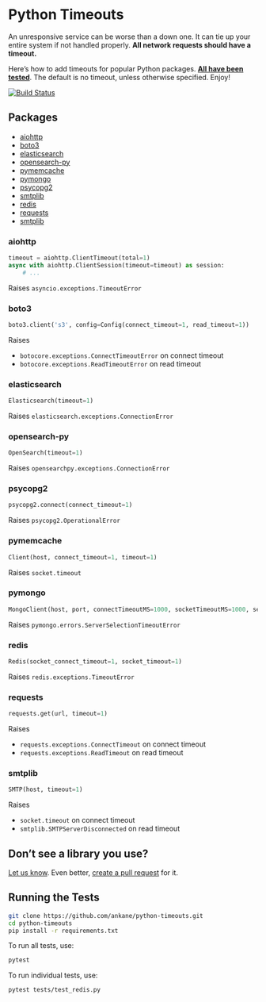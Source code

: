 # Python Timeouts

An unresponsive service can be worse than a down one. It can tie up your entire system if not handled properly. **All network requests should have a timeout.**

Here’s how to add timeouts for popular Python packages. **[All have been tested](tests)**. The default is no timeout, unless otherwise specified. Enjoy!

[![Build Status](https://github.com/ankane/python-timeouts/workflows/build/badge.svg?branch=master)](https://github.com/ankane/python-timeouts/actions)

## Packages

- [aiohttp](#aiohttp)
- [boto3](#boto3)
- [elasticsearch](#elasticsearch)
- [opensearch-py](#opensearch-py)
- [pymemcache](#pymemcache)
- [pymongo](#pymongo)
- [psycopg2](#psycopg2)
- [smtplib](#smtplib)
- [redis](#redis)
- [requests](#requests)
- [smtplib](#smtplib)

### aiohttp

```python
timeout = aiohttp.ClientTimeout(total=1)
async with aiohttp.ClientSession(timeout=timeout) as session:
    # ...
```

Raises `asyncio.exceptions.TimeoutError`

### boto3

```python
boto3.client('s3', config=Config(connect_timeout=1, read_timeout=1))
```

Raises

- `botocore.exceptions.ConnectTimeoutError` on connect timeout
- `botocore.exceptions.ReadTimeoutError` on read timeout

### elasticsearch

```python
Elasticsearch(timeout=1)
```

Raises `elasticsearch.exceptions.ConnectionError`

### opensearch-py

```python
OpenSearch(timeout=1)
```

Raises `opensearchpy.exceptions.ConnectionError`

### psycopg2

```python
psycopg2.connect(connect_timeout=1)
```

Raises `psycopg2.OperationalError`

### pymemcache

```python
Client(host, connect_timeout=1, timeout=1)
```

Raises `socket.timeout`

### pymongo

```python
MongoClient(host, port, connectTimeoutMS=1000, socketTimeoutMS=1000, serverSelectionTimeoutMS=1000)
```

Raises `pymongo.errors.ServerSelectionTimeoutError`

### redis

```python
Redis(socket_connect_timeout=1, socket_timeout=1)
```

Raises `redis.exceptions.TimeoutError`

### requests

```python
requests.get(url, timeout=1)
```

Raises

- `requests.exceptions.ConnectTimeout` on connect timeout
- `requests.exceptions.ReadTimeout` on read timeout

### smtplib

```python
SMTP(host, timeout=1)
```

Raises

- `socket.timeout` on connect timeout
- `smtplib.SMTPServerDisconnected` on read timeout

## Don’t see a library you use?

[Let us know](https://github.com/ankane/python-timeouts/issues/new). Even better, [create a pull request](https://github.com/ankane/python-timeouts/pulls) for it.

## Running the Tests

```sh
git clone https://github.com/ankane/python-timeouts.git
cd python-timeouts
pip install -r requirements.txt
```

To run all tests, use:

```sh
pytest
```

To run individual tests, use:

```sh
pytest tests/test_redis.py
```
